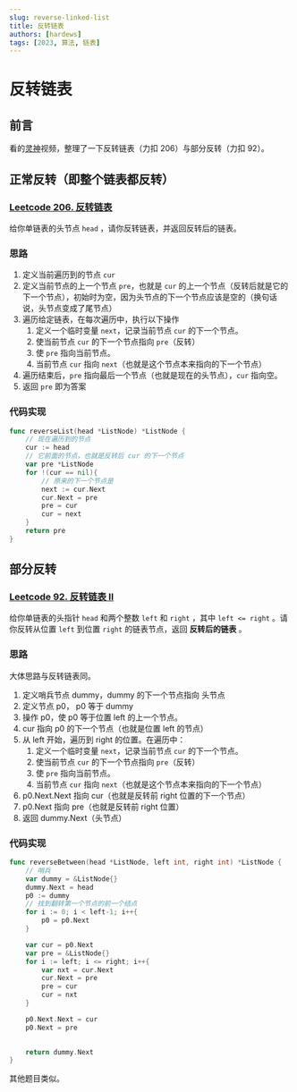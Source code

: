 ```yaml
---
slug: reverse-linked-list
title: 反转链表
authors: [hardews]
tags: [2023, 算法, 链表]
---
```




# 反转链表

## 前言

看的[灵神](https://www.bilibili.com/video/BV1sd4y1x7KN/)视频，整理了一下反转链表（力扣 206）与部分反转（力扣 92）。

<!--truncate-->

## 正常反转（即整个链表都反转）

### [Leetcode 206. 反转链表](https://leetcode.cn/problems/reverse-linked-list/)

给你单链表的头节点 `head` ，请你反转链表，并返回反转后的链表。

### 思路

1. 定义当前遍历到的节点 `cur`
2. 定义当前节点的上一个节点 `pre`，也就是 `cur` 的上一个节点（反转后就是它的下一个节点），初始时为空，因为头节点的下一个节点应该是空的（换句话说，头节点变成了尾节点）
3. 遍历给定链表，在每次遍历中，执行以下操作
   1. 定义一个临时变量 `next`，记录当前节点 `cur` 的下一个节点。
   2. 使当前节点 `cur` 的下一个节点指向 `pre`（反转）
   3. 使 `pre` 指向当前节点。
   4. 当前节点 `cur` 指向 `next`（也就是这个节点本来指向的下一个节点）
4. 遍历结束后，`pre` 指向最后一个节点（也就是现在的头节点），`cur` 指向空。
5. 返回 `pre` 即为答案



### 代码实现

```go
func reverseList(head *ListNode) *ListNode {
    // 现在遍历到的节点
    cur := head
    // 它前面的节点，也就是反转后 cur 的下一个节点
    var pre *ListNode
    for !(cur == nil){
        // 原来的下一个节点是
        next := cur.Next
        cur.Next = pre
        pre = cur
        cur = next
    }
    return pre
}
```





## 部分反转

### [Leetcode 92. 反转链表 Ⅱ](https://leetcode.cn/problems/reverse-linked-list-ii/)

给你单链表的头指针 `head` 和两个整数 `left` 和 `right` ，其中 `left <= right` 。请你反转从位置 `left` 到位置 `right` 的链表节点，返回 **反转后的链表** 。

### 思路

大体思路与反转链表同。

1. 定义哨兵节点 dummy，dummy 的下一个节点指向 头节点
2. 定义节点 p0， p0 等于 dummy
3. 操作 p0，使 p0 等于位置 left 的上一个节点。
4. cur 指向 p0 的下一个节点（也就是位置 left 的节点）
5. 从 left 开始，遍历到 right 的位置。在遍历中：
   1. 定义一个临时变量 `next`，记录当前节点 `cur` 的下一个节点。
   2. 使当前节点 `cur` 的下一个节点指向 `pre`（反转）
   3. 使 `pre` 指向当前节点。
   4. 当前节点 `cur` 指向 `next`（也就是这个节点本来指向的下一个节点）
6. p0.Next.Next 指向 cur（也就是反转前 right 位置的下一个节点）
7. p0.Next 指向 pre（也就是反转前 right 位置）
8. 返回 dummy.Next（头节点）



### 代码实现

```go
func reverseBetween(head *ListNode, left int, right int) *ListNode {
    // 哨兵
    var dummy = &ListNode{}
    dummy.Next = head
    p0 := dummy
    // 找到翻转第一个节点的前一个结点
    for i := 0; i < left-1; i++{
        p0 = p0.Next
    }

    var cur = p0.Next
    var pre = &ListNode{}
    for i := left; i <= right; i++{
        var nxt = cur.Next
        cur.Next = pre
        pre = cur
        cur = nxt
    }

    p0.Next.Next = cur
    p0.Next = pre
    

    return dummy.Next
}
```



其他题目类似。
